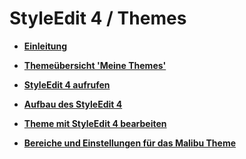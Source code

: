 # StyleEdit 4 / Themes 

-   **[Einleitung](10_3_1_Einleitung.md)**  

-   **[Themeübersicht 'Meine Themes'](10_3_2_Themeuebersicht.md)**  

-   **[StyleEdit 4 aufrufen](10_3_3_StyleEdit4_aufrufen.md)**  

-   **[Aufbau des StyleEdit 4](10_3_4_AufbauDesStyleEdit4.md)**  

-   **[Theme mit StyleEdit 4 bearbeiten](10_3_5_ThemeBearbeiten.md)**  

-   **[Bereiche und Einstellungen für das Malibu Theme](10_3_6_BereicheUndEinstellungenFuerDasMalibuTheme.md)**  




